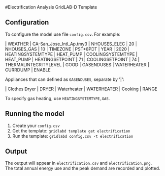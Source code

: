 #Electrification Analysis GridLAB-D Template

## Configuration 

To configure the model use file `config.csv`. For example:

| WEATHER | CA-San_Jose_Intl_Ap.tmy3
| NHOUSES_ELEC | 20
| NHOUSES_GAS | 10
| TIMEZONE | PST+8PDT
| YEAR | 2020
| HEATINGSYSTEMTYPE | HEAT_PUMP
| COOLINGSYSTEMTYPE | HEAT_PUMP
| HEATINGSETPOINT | 71
| COOLINGSETPOINT | 74
| THERMALINTEGRITYLEVEL | GOOD
| GASENDUSES | WATERHEATER
| CURRDUMP | ENABLE

Appliances that can defined as `GASENDUSES`, separate by '|':

| Clothes Dryer | DRYER
| Waterheater | WATERHEATER
| Cooking | RANGE

To specify gas heating, use `HEATINGSYSTEMTYPE,GAS`.

## Running the model 

1. Create your `config.csv`
2. Get the template: `gridlabd template get electrification`
3. Run the template: `gridlabd config.csv -t electrification` 

## Output

The output  will appear in `electrification.csv` and `electrification.png`. The total annual energy use and the peak demand are recorded and plotted.

